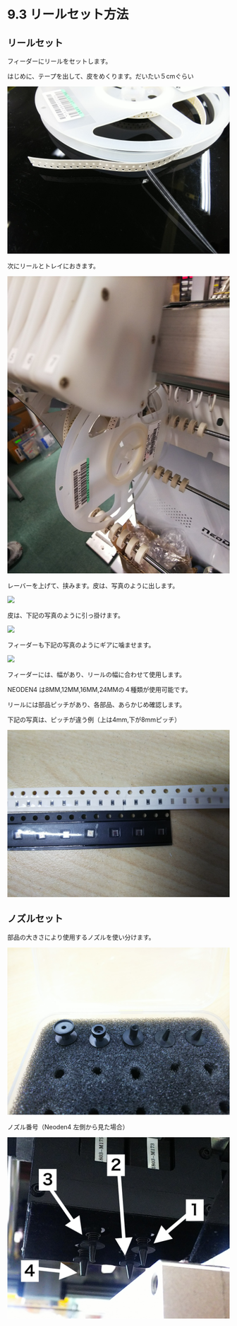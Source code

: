 # 9.3 リールセット方法

## リールセット

フィーダーにリールをセットします。

はじめに、テープを出して、皮をめくります。だいたい５cmぐらい

![](./img/PIC012.JPG)

次にリールとトレイにおきます。

![](./img/PIC031.JPG)

レーバーを上げて、挟みます。皮は、写真のように出します。

![](./img/PIC015.JPG)

皮は、下記の写真のように引っ掛けます。

![](./img/PIC032.JPG)

フィーダーも下記の写真のようにギアに噛ませます。

![](./img/PIC032.JPG)


フィーダーには、幅があり、リールの幅に合わせて使用します。

NEODEN4 は8MM,12MM,16MM,24MMの４種類が使用可能です。

リールには部品ピッチがあり、各部品、あらかじめ確認します。

下記の写真は、ピッチが違う例（上は4mm,下が8mmピッチ）

![](./img/PIC034.JPG)

## ノズルセット

部品の大きさにより使用するノズルを使い分けます。

![](./img/PIC030.JPG)

ノズル番号（Neoden4 左側から見た場合）

![](./img/PIC014.JPG)
